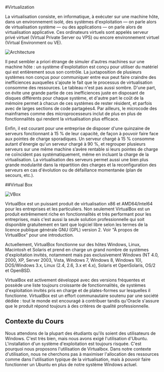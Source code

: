 #Virtualization

La virtualisation consiste, en informatique, à exécuter sur une machine hôte, dans un environnement isolé, des systèmes d'exploitation — on parle alors de virtualisation système — ou des applications — on parle alors de virtualisation applicative. Ces ordinateurs virtuels sont appelés serveur privé virtuel (Virtual Private Server ou VPS) ou encore environnement virtuel (Virtual Environment ou VE). 

![Architecture](https://www.ni.com/cms/images/devzone/tut/HostedVirtualizationSmall_20090325191230.PNG|size=600&caption=Architecture)
 
Il peut sembler a priori étrange de simuler d'autres machines sur une machine hôte : un système d'exploitation est conçu pour utiliser du matériel qui est entièrement sous son contrôle. La juxtaposition de plusieurs systèmes non conçus pour communiquer entre eux peut faire craindre des inefficiences auxquelles s'ajoute le fait que le processus de virtualisation consomme des ressources. Le tableau n'est pas aussi sombre. D'une part, on évite une grande partie de ces inefficiences juste en disposant de disques différents pour chaque système, et d'autre part le coût de la mémoire permet à chacun de ces systèmes de rester résident, et parfois avec de larges sections de code partagées4. Par ailleurs, le microcode des mainframes comme des microprocesseurs inclut de plus en plus de fonctionnalités qui rendent la virtualisation plus efficace.

Enfin, il est courant pour une entreprise de disposer d'une quinzaine de serveurs fonctionnant à 15 % de leur capacité, de façon à pouvoir faire face aux pointes de charge sporadiques. Un serveur chargé à 15 % consomme autant d'énergie qu'un serveur chargé à 90 %, et regrouper plusieurs serveurs sur une même machine s’avère rentable si leurs pointes de charge ne coïncident pas systématiquement, même en incluant la charge de la virtualisation. La virtualisation des serveurs permet aussi une bien plus grande modularité dans la répartition des charges et la reconfiguration des serveurs en cas d'évolution ou de défaillance momentanée (plan de secours, etc.).

 

##Virtual Box 
 
![VBox](https://maxcdn.icons8.com/Share/icon/color/Logos/virtualbox1600.png|size=200&caption=VBox)
 
VirtualBox est un puissant produit de virtualisation x86 et AMD64/Intel64 pour les entreprises et les particuliers. Non seulement VirtualBox est un produit extrêmement riche en fonctionnalités et très performant pour les entreprises, mais c'est aussi la seule solution professionnelle qui soit disponible gratuitement en tant que logiciel libre selon les termes de la licence publique générale GNU (GPL) version 2. Voir "À propos de VirtualBox" pour une introduction.

Actuellement, VirtualBox fonctionne sur des hôtes Windows, Linux, Macintosh et Solaris et prend en charge un grand nombre de systèmes d'exploitation invités, notamment mais pas exclusivement Windows (NT 4.0, 2000, XP, Server 2003, Vista, Windows 7, Windows 8, Windows 10), DOS/Windows 3.x, Linux (2.4, 2.6, 3.x et 4.x), Solaris et OpenSolaris, OS/2 et OpenBSD.

VirtualBox est activement développé avec des versions fréquentes et possède une liste toujours croissante de fonctionnalités, de systèmes d'exploitation invités pris en charge et de plates-formes sur lesquelles il fonctionne. VirtualBox est un effort communautaire soutenu par une société dédiée : tout le monde est encouragé à contribuer tandis qu'Oracle s'assure que le produit répond toujours à des critères de qualité professionnelle. 


## Contexte du Cours 

Nous attendons de la plupart des étudiants qu'ils soient des utilisateurs de Windows. C'est très bien, mais nous avons exigé l'utilisation d'Ubuntu.
L'installation d'un système d'exploitation est toujours risquée. C'est pourquoi nous proposons l'utilisation de Virtualbox. 
Dans notre contexte d'utilisation, nous ne cherchons pas à maximiser l'allocation des ressources comme dans l'utilisation typique de la virtualisation, mais à pouvoir faire fonctionner un Ubuntu en plus de notre système Windows actuel.





